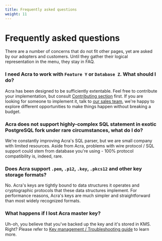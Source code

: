 ```yaml
---
title: Frequently asked questions
weight: 11
---
```


# Frequently asked questions

There are a number of concerns that do not fit other pages, yet are asked by our adopters and customers. Until they gather their logical representation in the menu, they stay in FAQ.

### I need Acra to work with `Feature Y` or `Database Z`. What should I do?

Acra has been designed to be sufficiently extentable. Feel free to contribute your implementation, but consult [Contributing section](/acra/contributing-and-community/) first. If you are looking for someone to implement it, talk to [our sales team](mailto:sales@cossacklabs.com), we're happy to explore different opportunities to make things happen without breaking a budget. 


### Acra does not support highly-complex SQL statement in exotic PostgreSQL fork under rare circumstances, what do I do?

We're constantly improving Acra's SQL parser, but we are small company with limited resources. Aside from Acra, problems with wire protocol / SQL support could stem from database you're using - 100% protocol compatibility is, indeed, rare. 


### Does Acra support `.pem`, `.p12`, `.key`, `.pkcs12` and other key storage formats?

No. Acra's keys are tightly bound to data structures it operates and cryptographic protocols that these data structures implement. For performance reasons, Acra's keys are much simpler and straightforward than most widely recognized formats.

### What happens if I lost Acra master key?

Uh-oh, you believe that you've backed up the key and it's stored in KMS. Right? Please refer to [Key management / Troubleshooting guide](/acra/security-controls/key-management/troubleshooting/#losing-the-keys) to learn more.
